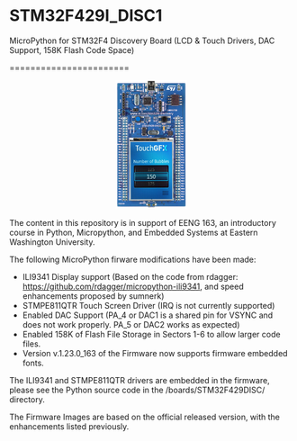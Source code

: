 # STM32F429I_DISC1
MicroPython for STM32F4 Discovery Board (LCD &amp; Touch Drivers, DAC Support, 158K Flash Code Space)

=======================
<p align="center">
  <img src="https://raw.githubusercontent.com/urogers/micropython-stm32f429i_disc1/master/logo/stm32f429disc.jpg" width=25% height=25% alt="Discovery Logo"/ >
</p>

The content in this repository is in support of EENG 163, an introductory course in Python, Micropython, and Embedded Systems at Eastern Washington University.

The following MicroPython firware modifications have been made:
  - ILI9341 Display support (Based on the code from rdagger:  https://github.com/rdagger/micropython-ili9341, and speed enhancements proposed by sumnerk)
  - STMPE811QTR Touch Screen Driver  (IRQ is not currently supported)
  - Enabled DAC Support (PA_4 or DAC1 is a shared pin for VSYNC and does not work properly.  PA_5 or DAC2 works as expected)
  - Enabled 158K of Flash File Storage in Sectors 1-6 to allow larger code files.
  - Version v.1.23.0_163 of the Firmware now supports firmware embedded fonts.

The ILI9341 and STMPE811QTR drivers are embedded in the firmware, please see the Python source code in the /boards/STM32F429DISC/ directory. 

The Firmware Images are based on the official released version, with the enhancements listed previously.
 
